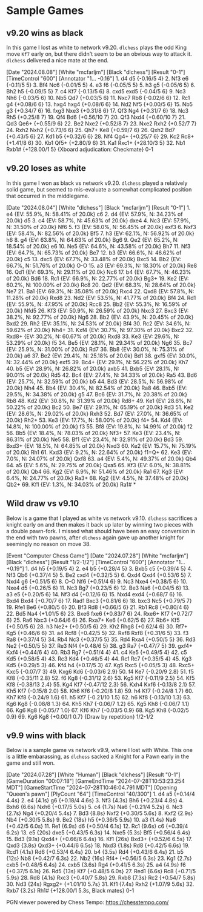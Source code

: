 # Sample Games

<link href="https://c2a.chesstempo.com/pgnviewer/v2.5/pgnviewerext.vers1.css" media="all" rel="stylesheet" crossorigin>
<script defer language="javascript" src="https://c1a.chesstempo.com/pgnviewer/v2.5/pgnviewerext.bundle.vers1.js" crossorigin></script>

<link
href="https://c1a.chesstempo.com/fonts/MaterialIcons-Regular.woff2"
rel="stylesheet" crossorigin>

## v9.20 wins as black

In this game I lost as white to network v9.20.  `dlchess` plays the odd King move `Kf7`
early on, but there didn't seem to be an obvious way to attack it.  `dlchess` delivered
a nice mate at the end.

<ct-pgn-viewer>
[Date "2024.08.08"]
[White "mcfarljm"]
[Black "dlchess"]
[Result "0-1"]
[TimeControl "600"]
[Annotator "1... -0.16"]
1. d4 d5 {-0.16/5 4} 2. Nf3 e6 {-0.11/5 5} 3. Bf4 Nc6 {-0.01/5 5} 4. e3 f6
{-0.05/5 5} 5. h3 g5 {-0.05/6 5} 6. Bh2 h5 {-0.09/5 5} 7. c4 Kf7
{-0.13/5 6} 8. cxd5 exd5 {-0.04/5 6} 9. Nc3 Nh6 {-0.03/5 6} 10. Nb5 Qd7
{+0.03/5 6} 11. Nxc7 Rb8 {-0.02/6 6} 12. Rc1 g4 {+0.08/6 6} 13. hxg4 hxg4
{+0.08/6 6} 14. Nd2 Nf5 {+0.00/5 6} 15. Nb5 g3 {+0.34/7 6} 16. fxg3 Nxe3
{+0.31/8 6} 17. Qf3 Ng4 {+0.31/7 6} 18. Nc3 Rh5 {+0.25/8 7} 19. Qf4 Bd6
{+0.56/10 7} 20. Qf3 Nxd4 {+0.60/10 7} 21. Qd3 Qe6+ {+0.55/9 6} 22. Be2
Nxe2 {+0.52/8 7} 23. Nxe2 Rxh2 {+0.52/7 7} 24. Rxh2 Nxh2 {+0.73/6 6} 25.
Qh7+ Ke8 {+0.59/7 6} 26. Qxh2 Bd7 {+0.43/5 6} 27. Kd1 b5 {+0.32/6 6} 28.
Nf4 Qg4+ {+0.25/7 6} 29. Kc2 Rc8+ {+1.41/8 6} 30. Kb1 Qf5+ {+2.80/9 6} 31.
Ka1 Rxc1+ {+28.10/3 5} 32. Nb1 Rxb1# {+128.00/1 5}
{Xboard adjudication: Checkmate} 0-1
</ct-pgn-viewer>

## v9.20 loses as white

In this game I won as black vs network v9.20.  `dlchess` played a relatively solid game,
but seemed to mis-evaluate a somewhat complicated position that occurred in the
middlegame.

<ct-pgn-viewer>
[Date "2024.08.04"]
[White "dlchess"]
[Black "mcfarljm"]
[Result "0-1"]
1. e4 {EV: 55.9%, N: 58.41% of 20.0k} c6 2. d4 {EV: 57.9%, N: 34.23% of 20.0k}
d5 3. c4 {EV: 58.7%, N: 45.63% of 20.0k} dxe4 4. Nc3 {EV: 57.9%, N: 31.50% of
20.0k} Nf6 5. f3 {EV: 58.0%, N: 56.45% of 20.0k} exf3 6. Nxf3 {EV: 58.4%, N:
82.56% of 20.0k} Bf5 7. h3 {EV: 62.1%, N: 56.92% of 20.0k} h6 8. g4 {EV: 63.8%,
N: 64.63% of 20.0k} Bg6 9. Qe2 {EV: 65.2%, N: 18.54% of 20.0k} e6 10. Ne5 {EV:
64.6%, N: 43.58% of 20.0k} Bh7 11. Nf3 {EV: 64.7%, N: 65.73% of 20.0k} Be7 12.
b3 {EV: 66.6%, N: 46.62% of 20.0k} c5 13. dxc5 {EV: 67.7%, N: 33.48% of 20.0k}
Bxc5 14. Bb2 {EV: 66.7%, N: 51.76% of 20.0k} O-O 15. a3 {EV: 69.3%, N: 18.30% of
20.0k} Re8 16. Qd1 {EV: 69.3%, N: 29.11% of 20.0k} Nc6 17. b4 {EV: 67.7%, N:
46.23% of 20.0k} Bd6 18. Rc1 {EV: 66.9%, N: 22.77% of 20.0k} Bg3+ 19. Ke2 {EV:
60.2%, N: 100.00% of 20.0k} Rc8 20. Qd2 {EV: 68.3%, N: 28.64% of 20.0k} Ne7 21.
Ba1 {EV: 69.3%, N: 35.08% of 20.0k} Rxc4 22. Qxd8 {EV: 57.8%, N: 11.28% of
20.0k} Rxd8 23. Nd2 {EV: 53.5%, N: 41.77% of 20.0k} Bf4 24. Rd1 {EV: 55.9%, N:
47.95% of 20.0k} Rcc8 25. Bb2 {EV: 55.3%, N: 16.59% of 20.0k} Nfd5 26. Kf3 {EV:
50.9%, N: 26.59% of 20.0k} Nxc3 27. Bxc3 {EV: 38.2%, N: 92.77% of 20.0k} Ng6 28.
Bb2 {EV: 43.9%, N: 20.45% of 20.0k} Bxd2 29. Rh2 {EV: 35.1%, N: 24.53% of 20.0k}
Bf4 30. Rc2 {EV: 34.6%, N: 59.62% of 20.0k} Nh4+ 31. Kxf4 {EV: 30.7%, N: 97.30%
of 20.0k} Bxc2 32. Rxd8+ {EV: 30.2%, N: 60.67% of 20.0k} Rxd8 33. Ke3 {EV:
29.6%, N: 53.29% of 20.0k} f5 34. Be5 {EV: 28.1%, N: 29.34% of 20.0k} Ng6 35.
Bc7 {EV: 25.9%, N: 31.00% of 20.0k} Rd7 36. Bb8 {EV: 30.0%, N: 75.31% of 20.0k}
a6 37. Be2 {EV: 29.4%, N: 25.18% of 20.0k} Bd1 38. gxf5 {EV: 30.0%, N: 32.44% of
20.0k} exf5 39. Bc4+ {EV: 29.1%, N: 56.22% of 20.0k} Kh7 40. b5 {EV: 28.9%, N:
26.82% of 20.0k} axb5 41. Bxb5 {EV: 28.1%, N: 90.01% of 20.0k} Rd5 42. Bc4 {EV:
27.4%, N: 34.33% of 20.0k} Ra5 43. Bd6 {EV: 25.7%, N: 32.59% of 20.0k} b5 44.
Bd3 {EV: 28.5%, N: 56.98% of 20.0k} Nh4 45. Bb4 {EV: 30.4%, N: 82.54% of 20.0k}
Ra8 46. Bxb5 {EV: 29.5%, N: 34.38% of 20.0k} g5 47. Bc6 {EV: 31.7%, N: 20.38% of
20.0k} Rb8 48. Kd2 {EV: 30.8%, N: 31.39% of 20.0k} Rd8+ 49. Ke1 {EV: 28.6%, N:
50.22% of 20.0k} Bc2 50. Be7 {EV: 29.1%, N: 65.19% of 20.0k} Rd3 51. Ke2 {EV:
28.6%, N: 29.02% of 20.0k} Rxh3 52. Bd7 {EV: 27.0%, N: 36.65% of 20.0k} Rh2+ 53. Ke3
{EV: 17.7%, N: 58.00% of 20.0k} f4+ 54. Kd4 {EV: 14.8%, N:
100.00% of 20.0k} f3 55. Bf8 {EV: 19.8%, N: 14.99% of 20.0k} f2 56. Bb5 {EV:
18.4%, N: 78.03% of 20.0k} Nf3+ 57. Ke3 {EV: 23.4%, N: 86.31% of 20.0k} Ne5 58.
Bf1 {EV: 23.4%, N: 32.91% of 20.0k} Bd3 59. Bxd3+ {EV: 18.5%, N: 64.85% of
20.0k} Nxd3 60. Ke2 {EV: 15.7%, N: 75.19% of 20.0k} Rh1 61. Kxd3 {EV: 9.2%, N:
22.64% of 20.0k} f1=Q+ 62. Ke3 {EV: 7.0%, N: 24.07% of 20.0k} Qxf8 63. a4 {EV:
5.4%, N: 49.37% of 20.0k} Qb4 64. a5 {EV: 5.6%, N: 29.75% of 20.0k} Qxa5 65. Kf3
{EV: 6.0%, N: 38.81% of 20.0k} Qb4 66. Kg2 {EV: 6.9%, N: 51.46% of 20.0k} Ra1
67. Kg3 {EV: 6.4%, N: 24.77% of 20.0k} Ra3+ 68. Kg2 {EV: 4.5%, N: 37.48% of
20.0k} Qb2+ 69. Kf1 {EV: 1.3%, N: 34.03% of 20.0k} Ra1# *
</ct-pgn-viewer>

## Wild draw vs v9.10

Below is a game that I played as white vs network v9.10.  `dlchess` sacrifices a knight
early on and then makes it back up later by winning two pieces with a double pawn-fork.
I missed what should have been an easy conversion in the end with two pawns, after
`dlchess` again gave up another knight for seemingly no reason on move 38.

<ct-pgn-viewer>
[Event "Computer Chess Game"]
[Date "2024.07.28"]
[White "mcfarljm"]
[Black "dlchess"]
[Result "1/2-1/2"]
[TimeControl "600"]
[Annotator "1... +0.19"]
1. d4 h5 {+0.19/5 4} 2. e4 b5 {+0.28/4 5} 3. Bxb5 c5 {+0.39/4 5} 4. Nf3 Qb6
{+0.37/4 5} 5. Be2 cxd4 {+0.32/5 5} 6. Qxd4 Qxd4 {+0.53/6 5} 7. Nxd4 g6
{+0.51/5 6} 8. O-O Nf6 {+0.51/4 6} 9. Nc3 Nxe4 {+0.38/5 6} 10. Nxe4 d5
{+0.26/5 6} 11. Nc3 Bg7 {+0.23/5 6} 12. Be3 Na6 {+0.04/5 6} 13. a3 e5
{+0.20/5 6} 14. Nf3 d4 {+0.12/6 6} 15. Nxd4 exd4 {+0.68/7 6} 16. Bxd4 Bxd4
{+0.70/7 6} 17. Rad1 Bxc3 {+0.81/6 6} 18. bxc3 Nc5 {+0.79/5 7} 19. Rfe1 Be6
{+0.80/5 6} 20. Bf3 Rd8 {+0.66/5 6} 21. Rb1 Rc8 {+0.80/4 6} 22. Bd5 Na4
{+1.01/5 6} 23. Bxe6 fxe6 {+0.83/7 6} 24. Rxe6+ Kf7 {+0.72/7 6} 25. Ra6
Nxc3 {+0.64/6 6} 26. Rxa7+ Ke6 {+0.62/5 6} 27. Rb6+ Kf5 {+0.50/5 6} 28. h3
Ne2+ {+0.50/5 6} 29. Kh2 Rhg8 {+0.62/4 6} 30. Rf7+ Kg5 {+0.46/6 6} 31. a4
Rcf8 {+0.42/5 5} 32. Rxf8 Rxf8 {+0.31/6 5} 33. f3 Ra8 {+0.37/4 5} 34. Rb4
Nc3 {+0.37/5 5} 35. Rd4 Rxa4 {+0.50/5 5} 36. Rd3 Ne2 {+0.50/5 5} 37. Re3
Nf4 {+0.48/6 5} 38. g3 Ra7 {+0.47/7 5} 39. gxf4+ Kxf4 {+0.44/6 4} 40. Rb3
Rg7 {+0.51/4 4} 41. c4 Ke5 {+0.49/5 4} 42. c5 Kd5 {+0.58/5 4} 43. Rc3 Kd4
{+0.46/5 4} 44. Rc1 Rc7 {+0.35/5 4} 45. Kg3 Kd5 {+0.29/5 3} 46. Kf4 h4
{+0.17/5 3} 47. Kg5 Rxc5 {+0.05/5 3} 48. Rxc5+ Kxc5 {-0.07/7 3} 49. Kxg6
Kd6 {-0.03/6 2.9} 50. f4 Ke7 {-0.20/9 2.8} 51. f5 Kf8 {-0.35/11 2.8} 52. f6
Kg8 {-0.31/12 2.6} 53. Kg5 Kf7 {-0.11/9 2.5} 54. Kf5 Kf8 {-0.38/13 2.4} 55.
Kg4 Kf7 {-0.47/12 2.3} 56. Kxh4 Kxf6 {-0.13/8 2.1} 57. Kh5 Kf7
{-0.15/8 2.0} 58. Kh6 Kf6 {-0.20/8 1.8} 59. h4 Kf7 {-0.24/8 1.7} 60. Kh7
Kf8 {-0.24/9 1.6} 61. h5 Kf7 {-0.21/10 1.5} 62. h6 Kf8 {-0.13/10 1.3} 63.
Kg6 Kg8 {-0.08/8 1.3} 64. Kh5 Kh7 {-0.06/7 1.2} 65. Kg5 Kh8 {-0.06/7 1.1}
66. Kg6 Kg8 {-0.05/7 1.0} 67. Kf6 Kh7 {-0.03/5 0.9} 68. Kg5 Kh8
{-0.02/5 0.9} 69. Kg6 Kg8 {+0.00/1 0.7}
{Draw by repetition} 1/2-1/2
</ct-pgn-viewer>



## v9.9 wins with black

Below is a sample game vs network v9.9, where I lost with White.  This one is a little
embarassing, as `dlchess` sacked a Knight for a Pawn early in the game and still won.

<ct-pgn-viewer>
[Date "2024.07.28"]
[White "Human"]
[Black "dlchess"]
[Result "0-1"]
[GameDuration "00:07:18"]
[GameEndTime "2024-07-28T10:53:23.254 MDT"]
[GameStartTime "2024-07-28T10:46:04.791 MDT"]
[Opening "Queen's pawn"]
[PlyCount "64"]
[TimeControl "40/300"]
1. d4 a5 {+0.14/4 4.4s} 2. e4 {4.1s} g6 {+0.18/4 4.6s} 3. Nf3 {4.3s}
Bh6 {+0.23/4 4.8s} 4. Bxh6 {6.6s} Nxh6 {+0.17/5 5.0s} 5. c4 {1.7s}
Na6 {+0.21/4 5.2s} 6. Nc3 {2.7s} Ng4 {+0.20/4 5.4s} 7. Bd3 {8.8s}
Nxf2 {+0.30/5 5.6s} 8. Kxf2 {2.9s} Nb4 {+0.30/5 5.8s} 9. Be2 {18s}
h5 {+0.36/5 5.9s} 10. a3 {1.4s} Na6 {+0.42/5 6.0s} 11. Re1 {6.9s}
d6 {+0.50/4 6.1s} 12. Rc1 {9.6s} c6 {+0.39/4 6.2s} 13. e5 {20s}
dxe5 {+0.43/5 6.3s} 14. Nxe5 {5.3s} Bf5 {+0.56/4 6.4s} 15. Bd3 {9.1s}
Qxd4+ {+0.66/6 6.4s} 16. Kf1 {26s} Bxd3+ {+0.52/6 6.5s} 17. Qxd3 {3.8s}
Qxd3+ {+0.44/6 6.5s} 18. Nxd3 {1.8s} Rd8 {+0.42/5 6.6s} 19. Rcd1 {4.1s}
Rd6 {+0.53/4 6.4s} 20. b4 {3.5s} Rd4 {+0.43/6 6.4s} 21. b5 {12s}
Nb8 {+0.42/7 6.3s} 22. Nb2 {16s} Rf4+ {+0.56/5 6.3s} 23. Kg1 {2.7s}
cxb5 {+0.48/5 6.4s} 24. cxb5 {3.6s} Rg4 {+0.41/5 6.3s} 25. a4 {4.9s}
f6 {+0.37/5 6.1s} 26. Rd5 {13s} Kf7 {+0.48/5 6.0s} 27. Red1 {6.6s}
Rc8 {+0.71/5 5.9s} 28. Rd8 {4.1s} Rxc3 {+0.40/7 5.8s} 29. Rxb8 {7.3s}
Rc2 {+0.54/7 5.8s} 30. Nd3 {24s} Rgxg2+ {+1.01/10 5.7s} 31. Kf1 {7.4s}
Rxh2 {+1.07/9 5.6s} 32. Rxb7 {3.2s} Rh1# {+128.00/1 5.3s, Black mates} 0-1
</ct-pgn-viewer>

PGN viewer powered by Chess Tempo: <https://chesstempo.com/> 

